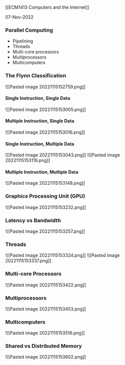 [[ECM1413 Computers and the Internet]]

07-Nov-2022


### Parallel Computing

- Pipelining
- Threads
- Multi-core processors
- Multiprocessors
- Multicomputers


### The Flynn Classification

![[Pasted image 20221115152759.png]]


#### Single Instruction, Single Data

![[Pasted image 20221115153005.png]]

#### Multiple Instruction, Single Data

![[Pasted image 20221115153016.png]]

#### Single Instruction, Multiple Data

![[Pasted image 20221115153043.png]]
![[Pasted image 20221115153119.png]]

#### Multiple Instruction, Multiple Data

![[Pasted image 20221115153148.png]]


### Graphics Processing Unit (GPU)

![[Pasted image 20221115153232.png]]


### Latency vs Bandwidth

![[Pasted image 20221115153257.png]]


### Threads

![[Pasted image 20221115153324.png]]
![[Pasted image 20221115153337.png]]


### Multi-core Processors

![[Pasted image 20221115153422.png]]


### Multiprocessors

![[Pasted image 20221115153453.png]]


### Multicomputers

![[Pasted image 20221115153516.png]]


### Shared vs Distributed Memory

![[Pasted image 20221115153602.png]]
